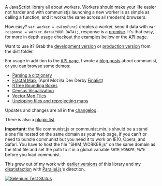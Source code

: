 A JavaScript library all about workers. Workers should make your life easier not 
harder and with communistjs launching a new worker is as simple as calling a 
function, and it works the same across all (modern) browsers.

How easy? `var worker = cw(myFunc)` creates a worker, send it data with 
`var response = worker.data(YOUR DATA);`, response is a
[promise](http://blogs.msdn.com/b/ie/archive/2011/09/11/asynchronous-programming-in-javascript-with-promises.aspx).
It's that easy, for more in depth usage checkout the examples bellow or the 
<a class='navLink' id='API' href='API.md'>API page</a>.

Want to use it? Grab the 
[development version](https://raw.github.com/calvinmetcalf/communist/master/dist/communist.js)
or [production version](https://raw.github.com/calvinmetcalf/communist/master/dist/communist.min.js) from the dist folder. 

For usage in addition to the <a class='navLink' id='API' href='API.md'>API page</a>,
I wrote a [blog posts](http://cwmma.tumblr.com/post/54338607071/making-web-workers-with-communistjs)
about communist, or you can browse some demos:

- [Parsing a dictionary](http://communistjs.com/website/dict/)
- [Fractal Map](http://communistjs.com/website/leaflet-fractal/), (April Mozilla Dev Derby [Finalist](https://hacks.mozilla.org/2013/06/announcing-the-winners-of-the-april-2013-dev-derby/))
- [RTree Bounding Boxes](http://leaflet-extras.github.io/RTree/examples/worker.html)
- [Census Visualization](http://data-otp.rhcloud.com/)
- [Vector Map Tiles](http://calvinmetcalf.github.io/vector-layers/)
- [Unzipping files and reprojecting maps](http://calvinmetcalf.github.io/shapefile-js/proj.html)

Updates and changes are all in the <a class='navLink' id='CHANGELOG' href='CHANGELOG.md'>changelog</a>.

There is also a <a class='navLink' id='PLUGINS' href='PLUGINS.md'>plugin list</a>.

__Important:__ the file communist.js or communist.min.js should be a stand alone file hosted on the same domain as your web page, if you can't or need to bundle communist but you need it to work on IE10, Opera, and Safari. You have to host the file "SHIM_WORKER.js" on the same domain as the html file 
and set the path to it in a global variable `SHIM_WORKER_PATH` before you load communist.

This grew out of my work with [earlier versions](https://github.com/calvinmetcalf/communist/tree/6e920be75ab3ed9b2a36d24dd184a9945f6b4000) of this library and my [disatisfaction](https://gist.github.com/calvinmetcalf/6050205) with [Parallel.js](https://github.com/adambom/parallel.js)'s direction.

[![Selenium Test Status](https://saucelabs.com/browser-matrix/calvinmetcalf.svg)](https://saucelabs.com/u/calvinmetcalf)
